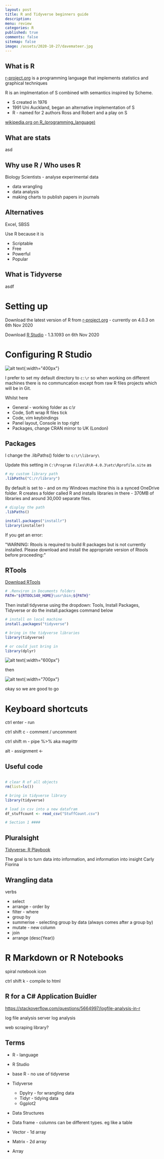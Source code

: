 ```yaml
---
layout: post
title: R and Tidyverse beginners guide
description: 
menu: review
categories: R 
published: true 
comments: false     
sitemap: false
image: /assets/2020-10-27/davemateer.jpg
---
```


<!-- [![alt text](/assets/2020-10-12/db.jpg "Db from Caspar Camille Rubin on Unsplash")](https://unsplash.com/@casparrubin) -->

## What is R

[r-project.org](https://www.r-project.org/) is a programming language that implements statistics and graphical techniques

R is an implmentation of S combined with semantics inspired by Scheme.
  - S created in 1976
  - 1991 Uni Auckland, began an alternative implementation of S
  - R - named for 2 authors Ross and Robert and a play on S

[wikipedia.org on R_(programming_language)](https://en.wikipedia.org/wiki/R_(programming_language))

## What are stats

asd

## Why use R / Who uses R

Biology Scientists - analyse experimental data

- data wrangling 
- data analysis
- making charts to publish papers in journals


## Alternatives

Excel, SBSS

Use R because it is

- Scriptable
- Free
- Powerful
- Popular


## What is Tidyverse

asdf

# Setting up

Download the latest version of R from [r-project.org](https://www.r-project.org/) - currently on 4.0.3 on 6th Nov 2020

Download [R Studio](https://rstudio.com/products/rstudio/download/#download) - 1.3.1093 on 6th Nov 2020

# Configuring R Studio

![alt text](/assets/2020-11-06/settings.jpg "Configuring R Studio"){:width="400px"}

I prefer to set my default directory to `c:\r` so when working on different machines there is no communcation except from raw R files projects which will be in Git.

Whilst here

- General - working folder as c:\r
- Code, Soft wrap R files tick
- Code, vim keybindings
- Panel layout, Console in top right
- Packages, change CRAN mirror to UK (London)

## Packages

I change the .libPaths() folder to `c:\r\library\`

Update this setting in `C:\Program Files\R\R-4.0.3\etc\Rprofile.site` as

```r
# my custom library path
.libPaths("C:/r/library")
```

By default is set to `~` and on my Windows machine this is a synced OneDrive folder. R creates a folder called R and installs libraries in there - 370MB of libraries and around 30,000 separate files.

```r
# display the path
.libPaths()

install.packages("installr")
library(installer)
```

If you get an error:

"WARNING: Rtools is required to build R packages but is not currently installed. Please download and install the appropriate version of Rtools before proceeding:"

## RTools

[Download RTools](https://cran.rstudio.com/bin/windows/Rtools/)

```bash
# .Renviron in Documents folders
PATH="${RTOOLS40_HOME}\usr\bin;${PATH}"
```

Then install tidyverse using the dropdown: Tools, Install Packages, Tidyverse or do the install.packages command below

```r
# install on local machine
install.packages("tidyverse")

# bring in the tidyverse libraries
library(tidyverse)

# or could just bring in 
library(dplyr)
```

![alt text](/assets/2020-11-06/binary.jpg "Compiling from source"){:width="600px"}

then

![alt text](/assets/2020-11-06/conflicts.jpg "Conflicts"){:width="700px"}

okay so we are good to go


# Keyboard shortcuts

ctrl enter - run

ctrl shift c - comment / uncomment

ctrl shift m - pipe %>% aka magrittr

alt - assignment <- 


## Useful code

```r

# clear R of all objects
rm(list=ls())

# bring in tidyverse library
library(tidyverse)

# load in csv into a new datafram
df_stuffcount <- read_csv("StuffCount.csv")

# Section 1 ####

```

## Pluralsight

[Tidyverse: R Playbook](https://app.pluralsight.com/library/courses/tidyverse-r-playbook/table-of-contents)

The goal is to turn data into information, and information into insight
  Carly Fiorina

## Wrangling data

verbs

- select
- arrange - order by
- filter - where
- group by
- summerise - selecting group by data (always comes after a group by)
- mutate - new column
- join
- arrange (desc(Year))

# R Markdown or R Notebooks


spiral notebook icon

ctrl shift k - compile to html

## R for a C# Application Buidler
https://stackoverflow.com/questions/5664997/logfile-analysis-in-r

log file analysis
server log analysis

web scraping library?

## Terms

- R - language
- R Studio

- base R - no use of tidyverse

- Tidyverse
  - Dpylry - for wrangling data 
  - Tidyr - tidying data
  - Ggplot2 

- Data Structures
- Data frame - columns can be different types. eg like a table
- Vector - 1d array
- Matrix - 2d array
- Array

